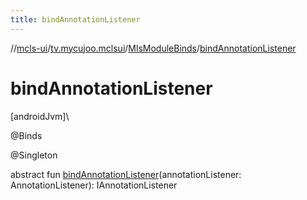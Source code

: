 ```yaml
---
title: bindAnnotationListener
---
```

//[mcls-ui](../../../index.html)/[tv.mycujoo.mclsui](../index.html)/[MlsModuleBinds](index.html)/[bindAnnotationListener](bind-annotation-listener.html)



# bindAnnotationListener



[androidJvm]\




@Binds



@Singleton



abstract fun [bindAnnotationListener](bind-annotation-listener.html)(annotationListener: AnnotationListener): IAnnotationListener




